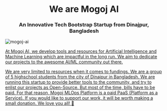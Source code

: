 <h1 align="center">We are <b>Mogoj AI</b></h1>
<h3 align="center">An Innovative Tech Bootstrap Startup from Dinajpur, Bangladesh</h3>

<p align="left"> <img src="https://komarev.com/ghpvc/?username=mogoj-ai&label=Profile%20views&color=0e75b6&style=flat" alt="mogoj-ai" /> </p>

<p align="left"> <a href="https://github.com/ryo-ma/github-profile-trophy">
</p>

At Mogoj AI, we develop tools and resources for Artificial Intelligence and Machine Learning which are impactful in the long run. We aim to dedicate our projects to the awesome AI/ML community out there. 

We are very limited to resources when it comes to fundings. We are a group of 5 highschool students from the city of Dinajpur in Bangladesh. We are running this startup to provide better tools to the community, and try to enlist our projects as Open-Source. But most of the time, bills have to be paid. For that reason, Mogoj MLOps Platform is a paid PaaS (Platform as a Service). If you would like to support our work, it will be worth making a small donation. We love you all! 💖

